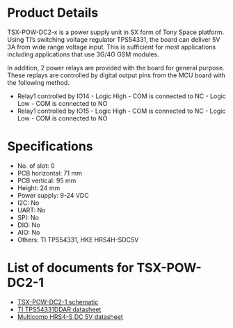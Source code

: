 # Product Details 
TSX-POW-DC2-x is a power supply unit in SX form of Tony Space platform. Using TI’s switching voltage regulator TPS54331, the board can deliver 5V 3A from wide range voltage input. This is sufficient for most applications including applications that use 3G/4G GSM modules.

In addition, 2 power relays are provided with the board for general purpose. These replays are controlled by digital output pins from the MCU board with the following method.
- Relay1 controlled by IO14
       - Logic High - COM is connected to NC
       - Logic Low - COM is connected to NO
- Relay1 controlled by IO15
       - Logic High - COM is connected to NC
       - Logic Low - COM is connected to NO

# Specifications
- No. of slot: 0
- PCB horizontal: 71 mm
- PCB vertical: 95 mm
- Height: 24 mm
- Power supply: 9-24 VDC
- I2C: No
- UART: No
- SPI: No
- DIO: No
- AIO: No
- Others: TI TPS54331, HKE HRS4H-SDC5V

# List of documents for TSX-POW-DC2-1
- [TSX-POW-DC2-1 schematic](TSX-POW-DC2-1_SCH.pdf)
- [TI TPS54331DDAR datasheet](https://www.ti.com/lit/ds/symlink/tps54331.pdf)
- [Multicomp HRS4-S DC 5V datasheet](http://www.farnell.com/datasheets/3176360.pdf)
